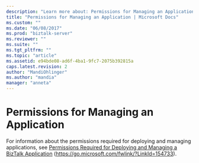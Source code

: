 ```yaml
---
description: "Learn more about: Permissions for Managing an Application"
title: "Permissions for Managing an Application | Microsoft Docs"
ms.custom: ""
ms.date: "06/08/2017"
ms.prod: "biztalk-server"
ms.reviewer: ""
ms.suite: ""
ms.tgt_pltfrm: ""
ms.topic: "article"
ms.assetid: e94bde08-ad6f-4ba1-9fc7-2075b392815a
caps.latest.revision: 2
author: "MandiOhlinger"
ms.author: "mandia"
manager: "anneta"
---
```

# Permissions for Managing an Application
For information about the permissions required for deploying and managing applications, see [Permissions Required for Deploying and Managing a BizTalk Application](../core/permissions-required-for-deploying-and-managing-a-biztalk-application.md) (https://go.microsoft.com/fwlink/?LinkId=154733).